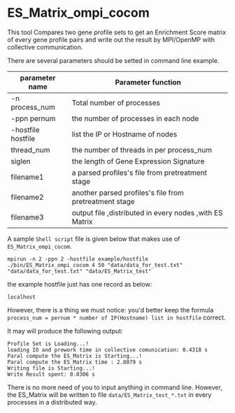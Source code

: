<a name="ES_Matrix_ompi_cocom.doc"></a>
# ES_Matrix_ompi_cocom #

This tool Compares two gene profile sets to get an Enrichment Score matrix 
of every gene profile pairs and write out the result by MPI/OpenMP with collective
communication.

There are several parameters should be setted in command line example.

| parameter name | Parameter function |
| -------------- | -------------------|
| -n process_num | Total number of processes |
| -ppn pernum |the number of processes in each node |
| -hostfile hostfile | list the IP or Hostname of nodes |
| thread_num | the number of threads in per process_num |
| siglen | the length of Gene Expression Signature |
| filename1 | a parsed profiles's file from pretreatment stage |
| filename2 | another parsed profiles's file from pretreatment stage |
| filename3 | output file ,distributed in every nodes ,with ES Matrix |

A sample `Shell script` file is given below that makes use of `ES_Matrix_ompi_cocom`.

```shell
mpirun -n 2 -ppn 2 -hostfile example/hostfile ./bin/ES_Matrix_ompi_cocom 4 50 "data/data_for_test.txt" "data/data_for_test.txt" "data/ES_Matrix_test"
```

the example hostfile just has one record as below:
```shell
localhost
```

However, there is a thing we must notice:
you'd better keep the formula `process_num = pernum * number of IP(Hostname) list in hostfile` 
correct.

It may will produce the following output:
```shell
Profile Set is Loading...!
loading IO and prework time in collective comunication: 0.4318 s
Paral compute the ES_Matrix is Starting...!
Paral compute the ES_Matrix time : 2.8079 s
Writing file is Starting...!
Write Result spent: 0.0306 s
```

There is no more need of you to input anything in command line. However,
the ES_Matrix will be written to file `data/ES_Matrix_test_*.txt` in every
processes in a distributed way.